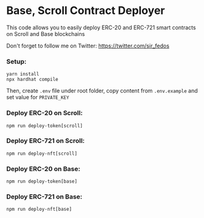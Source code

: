 # Base, Scroll Contract Deployer

This code allows you to easily deploy ERC-20 and ERC-721 smart contracts on Scroll and Base blockchains

Don't forget to follow me on Twitter: https://twitter.com/sir_fedos

### Setup:

```shell
yarn install
npx hardhat compile
```

Then, create ```.env``` file under root folder, copy content from ```.env.example``` and set value for ```PRIVATE_KEY```

### Deploy ERC-20 on Scroll:

```shell
npm run deploy-token[scroll]
```

### Deploy ERC-721 on Scroll:

```shell
npm run deploy-nft[scroll]
```

### Deploy ERC-20 on Base:

```shell
npm run deploy-token[base]
```

### Deploy ERC-721 on Base:

```shell
npm run deploy-nft[base]
```
